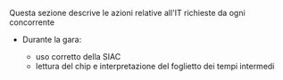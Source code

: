 Questa sezione descrive le azioni relative all'IT richieste da ogni concorrente

- Durante la gara:  
  
    - uso corretto della SIAC
    - lettura del chip e interpretazione del foglietto dei tempi intermedi
    
